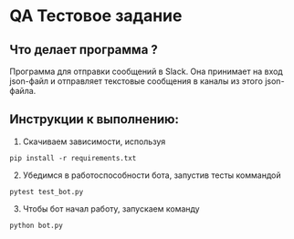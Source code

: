 # QA Тестовое задание 

## Что делает программа ?
Программа для отправки сообщений в Slack. Она принимает на вход json-файл и отправляет текстовые сообщения в каналы из этого json-файла.

## Инструкции к выполнению:
1. Скачиваем зависимости, используя 
```shell 
pip install -r requirements.txt
```

2. Убедимся в работоспособности бота, запустив тесты коммандой 
 ```shell 
pytest test_bot.py
```

3. Чтобы бот начал работу, запускаем команду 
 ```shell 
python bot.py
```



